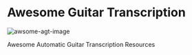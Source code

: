# Awesome Guitar Transcription

![awsome-agt-image](https://user-images.githubusercontent.com/34692520/64824341-44161d00-d5a9-11e9-8821-9f4416d4d8f9.png)

Awesome Automatic Guitar Transcription Resources
